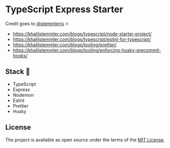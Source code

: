 # TypeScript Express Starter

Credit goes to [@stemmlerjs](https://github.com/stemmlerjs) :fire:
- https://khalilstemmler.com/blogs/typescript/node-starter-project/
- https://khalilstemmler.com/blogs/typescript/eslint-for-typescript/
- https://khalilstemmler.com/blogs/tooling/prettier/
- https://khalilstemmler.com/blogs/tooling/enforcing-husky-precommit-hooks/

## Stack :wrench:
- TypeScript
- Express
- Nodemon
- Eslint
- Prettier
- Husky

## License

The project is available as open source under the terms of the [MIT License](http://opensource.org/licenses/MIT).